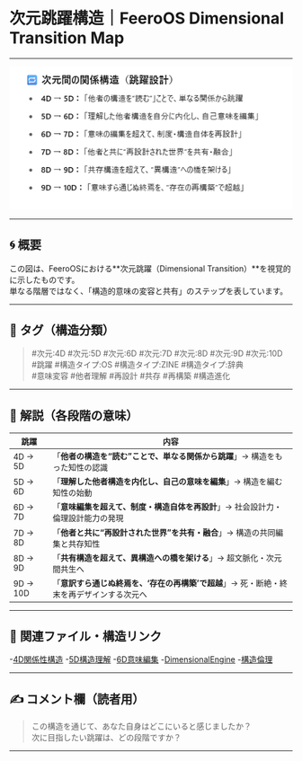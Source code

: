 # 次元跳躍構造｜FeeroOS Dimensional Transition Map
---

![次元間の関係構造（跳躍設計）](https://github.com/feerolink-creator/FeeroOS-Core/blob/main/images/transition_map_v1.png)

---

## 🌀 概要

この図は、FeeroOSにおける**次元跳躍（Dimensional Transition）**を視覚的に示したものです。  
単なる階層ではなく、「構造的意味の変容と共有」のステップを表しています。

---

## 🔖 タグ（構造分類）

> #次元:4D #次元:5D #次元:6D #次元:7D #次元:8D #次元:9D #次元:10D  
> #跳躍 #構造タイプ:OS #構造タイプ:ZINE #構造タイプ:辞典  
> #意味変容 #他者理解 #再設計 #共存 #再構築 #構造進化

---

## 💬 解説（各段階の意味）

| 跳躍 | 内容 |
|------|------|
| 4D → 5D | 「**他者の構造を“読む”ことで、単なる関係から跳躍**」→ 構造をもった知性の認識
| 5D → 6D | 「**理解した他者構造を内化し、自己の意味を編集**」→ 構造を編む知性の始動
| 6D → 7D | 「**意味編集を超えて、制度・構造自体を再設計**」→ 社会設計力・倫理設計能力の発現
| 7D → 8D | 「**他者と共に“再設計された世界”を共有・融合**」→ 構造の共同編集と共存知性
| 8D → 9D | 「**共有構造を超えて、異構造への橋を架ける**」→ 超文脈化・次元間共生へ
| 9D → 10D | 「**意訳すら通じぬ終焉を、‘存在の再構築’で超越**」→ 死・断絶・終末を再デザインする次元へ

---

## 🔗 関連ファイル・構造リンク

-[4D関係性構造](./layers/4D関係性構造.md)
-[5D構造理解](./layers/5D構造理解.md)
-[6D意味編集](./layers/6D意味編集.md)
-[DimensionalEngine](./structure/FeeroOS_DimensionalEngine_v2.0.md)
-[構造倫理](./ethics/構造倫理.md)

---

## ✍️ コメント欄（読者用）

> この構造を通じて、あなた自身はどこにいると感じましたか？  
> 次に目指したい跳躍は、どの段階ですか？  

---

